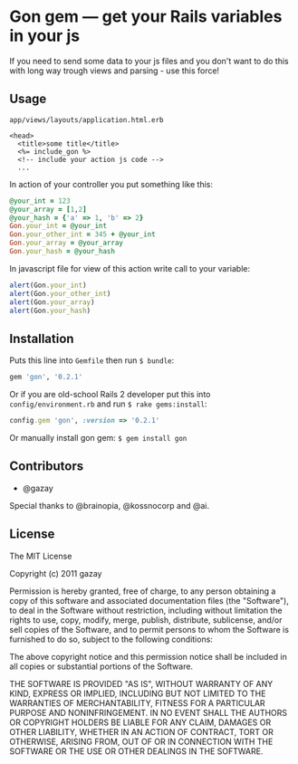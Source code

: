 # Gon gem — get your Rails variables in your js

If you need to send some data to your js files and you don't want to do this with long way trough views and parsing - use this force!

## Usage

`app/views/layouts/application.html.erb`

``` erb
<head>
  <title>some title</title>
  <%= include_gon %>
  <!-- include your action js code -->
  ...
```

In action of your controller you put something like this:

``` ruby
@your_int = 123
@your_array = [1,2]
@your_hash = {'a' => 1, 'b' => 2}
Gon.your_int = @your_int
Gon.your_other_int = 345 + @your_int
Gon.your_array = @your_array
Gon.your_hash = @your_hash
```

In javascript file for view of this action write call to your variable:

``` js
alert(Gon.your_int)
alert(Gon.your_other_int)
alert(Gon.your_array)
alert(Gon.your_hash)
```

## Installation

Puts this line into `Gemfile` then run `$ bundle`:

``` ruby
gem 'gon', '0.2.1'
```

Or if you are old-school Rails 2 developer put this into `config/environment.rb` and run `$ rake gems:install`:

``` ruby
config.gem 'gon', :version => '0.2.1'
```

Or manually install gon gem: `$ gem install gon`

## Contributors

* @gazay

Special thanks to @brainopia, @kossnocorp and @ai.

## License

The MIT License

Copyright (c) 2011 gazay

Permission is hereby granted, free of charge, to any person obtaining a copy of this software and associated documentation files (the "Software"), to deal in the Software without restriction, including without limitation the rights to use, copy, modify, merge, publish, distribute, sublicense, and/or sell copies of the Software, and to permit persons to whom the Software is furnished to do so, subject to the following conditions:

The above copyright notice and this permission notice shall be included in all copies or substantial portions of the Software.

THE SOFTWARE IS PROVIDED "AS IS", WITHOUT WARRANTY OF ANY KIND, EXPRESS OR IMPLIED, INCLUDING BUT NOT LIMITED TO THE WARRANTIES OF MERCHANTABILITY, FITNESS FOR A PARTICULAR PURPOSE AND NONINFRINGEMENT. IN NO EVENT SHALL THE AUTHORS OR COPYRIGHT HOLDERS BE LIABLE FOR ANY CLAIM, DAMAGES OR OTHER LIABILITY, WHETHER IN AN ACTION OF CONTRACT, TORT OR OTHERWISE, ARISING FROM, OUT OF OR IN CONNECTION WITH THE SOFTWARE OR THE USE OR OTHER DEALINGS IN THE SOFTWARE.

